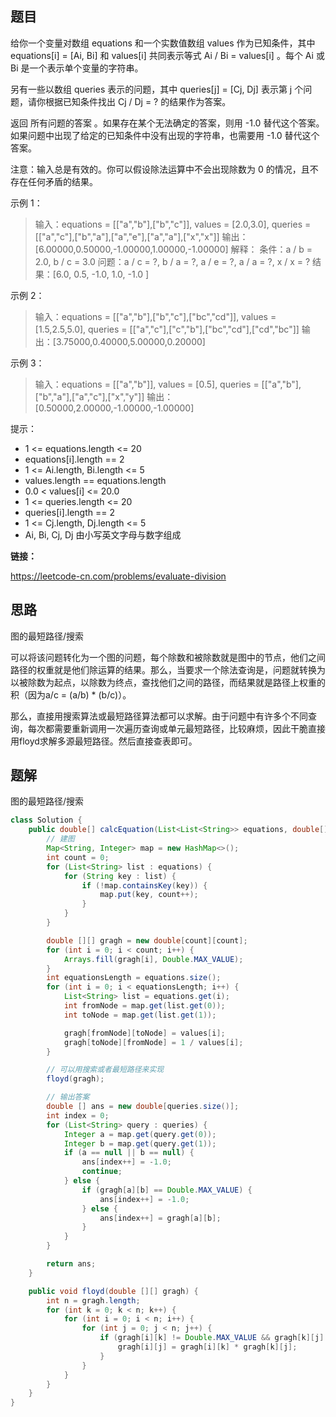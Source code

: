 ## 题目

给你一个变量对数组 equations 和一个实数值数组 values 作为已知条件，其中 equations[i] = [Ai, Bi] 和 values[i] 共同表示等式 Ai / Bi = values[i] 。每个 Ai 或 Bi 是一个表示单个变量的字符串。

另有一些以数组 queries 表示的问题，其中 queries[j] = [Cj, Dj] 表示第 j 个问题，请你根据已知条件找出 Cj / Dj = ? 的结果作为答案。

返回 所有问题的答案 。如果存在某个无法确定的答案，则用 -1.0 替代这个答案。如果问题中出现了给定的已知条件中没有出现的字符串，也需要用 -1.0 替代这个答案。

注意：输入总是有效的。你可以假设除法运算中不会出现除数为 0 的情况，且不存在任何矛盾的结果。

 

示例 1：

> 输入：equations = [["a","b"],["b","c"]], values = [2.0,3.0], queries = [["a","c"],["b","a"],["a","e"],["a","a"],["x","x"]]
> 输出：[6.00000,0.50000,-1.00000,1.00000,-1.00000]
> 解释：
> 条件：a / b = 2.0, b / c = 3.0
> 问题：a / c = ?, b / a = ?, a / e = ?, a / a = ?, x / x = ?
> 结果：[6.0, 0.5, -1.0, 1.0, -1.0 ]

示例 2：

> 输入：equations = [["a","b"],["b","c"],["bc","cd"]], values = [1.5,2.5,5.0], queries = [["a","c"],["c","b"],["bc","cd"],["cd","bc"]]
> 输出：[3.75000,0.40000,5.00000,0.20000]

示例 3：

> 输入：equations = [["a","b"]], values = [0.5], queries = [["a","b"],["b","a"],["a","c"],["x","y"]]
> 输出：[0.50000,2.00000,-1.00000,-1.00000]


提示：

* 1 <= equations.length <= 20
* equations[i].length == 2
* 1 <= Ai.length, Bi.length <= 5
* values.length == equations.length
* 0.0 < values[i] <= 20.0
* 1 <= queries.length <= 20
* queries[i].length == 2
* 1 <= Cj.length, Dj.length <= 5
* Ai, Bi, Cj, Dj 由小写英文字母与数字组成



**链接：**

https://leetcode-cn.com/problems/evaluate-division

## 思路

图的最短路径/搜索

可以将该问题转化为一个图的问题，每个除数和被除数就是图中的节点，他们之间路径的权重就是他们除运算的结果。那么，当要求一个除法查询是，问题就转换为以被除数为起点，以除数为终点，查找他们之间的路径，而结果就是路径上权重的积（因为a/c = (a/b) * (b/c)）。

那么，直接用搜索算法或最短路径算法都可以求解。由于问题中有许多个不同查询，每次都需要重新调用一次遍历查询或单元最短路径，比较麻烦，因此干脆直接用floyd求解多源最短路径。然后直接查表即可。



## 题解

图的最短路径/搜索

```java
class Solution {
    public double[] calcEquation(List<List<String>> equations, double[] values, List<List<String>> queries) {
        // 建图
        Map<String, Integer> map = new HashMap<>();
        int count = 0;
        for (List<String> list : equations) {
            for (String key : list) {
                if (!map.containsKey(key)) {
                    map.put(key, count++);
                }
            }
        }

        double [][] gragh = new double[count][count];
        for (int i = 0; i < count; i++) {
            Arrays.fill(gragh[i], Double.MAX_VALUE);
        }
        int equationsLength = equations.size();
        for (int i = 0; i < equationsLength; i++) {
            List<String> list = equations.get(i);
            int fromNode = map.get(list.get(0));
            int toNode = map.get(list.get(1));

            gragh[fromNode][toNode] = values[i];
            gragh[toNode][fromNode] = 1 / values[i];
        }

        // 可以用搜索或者最短路径来实现
        floyd(gragh);

        // 输出答案
        double [] ans = new double[queries.size()];
        int index = 0;
        for (List<String> query : queries) {
            Integer a = map.get(query.get(0));
            Integer b = map.get(query.get(1));
            if (a == null || b == null) {
                ans[index++] = -1.0;
                continue;
            } else {
                if (gragh[a][b] == Double.MAX_VALUE) {
                    ans[index++] = -1.0;    
                } else {
                    ans[index++] = gragh[a][b];
                }
            }
        }

        return ans;
    }

    public void floyd(double [][] gragh) {
        int n = gragh.length;
        for (int k = 0; k < n; k++) {
            for (int i = 0; i < n; i++) {
                for (int j = 0; j < n; j++) {
                    if (gragh[i][k] != Double.MAX_VALUE && gragh[k][j] != Double.MAX_VALUE  && gragh[i][k] * gragh[k][j] < gragh[i][j]) {
                        gragh[i][j] = gragh[i][k] * gragh[k][j];
                    }
                }
            }
        }
    }
}
```

